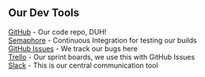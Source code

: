 ## Our Dev Tools

[GitHub](https://github.com/Brightergy) - Our code repo, DUH!   
[Semaphore](https://semaphoreci.com/) - Continuous Integration for testing our builds    
[GitHub Issues](https://github.com/Brightergy/brighterlink_io/issues) - We track our bugs here   
[Trello](https://trello.com/brightergy2) - Our sprint boards, we use this with GitHub Issues   
[Slack](https://brighterlink.slack.com) - This is our central communication tool   
